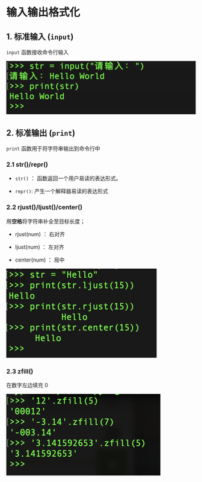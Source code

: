 # 输入输出格式化

## 1. 标准输入 (`input`)

`input` 函数接收命令行输入

![](https://github.com/existorlive/existorlivepic/raw/master/202112240034845.png)

## 2. 标准输出 (`print`)

`print` 函数用于将字符串输出到命令行中

### 2.1 str()/repr()

-  `str()` ： 函数返回一个用户易读的表达形式。

-  `repr()`:  产生一个解释器易读的表达形式

### 2.2 rjust()/ljust()/center()

用**空格**将字符串补全至目标长度；

- rjust(num) ： 右对齐

- ljust(num) ：  左对齐

- center(num) ：  局中

![](https://github.com/existorlive/existorlivepic/raw/master/202112240100826.png)

### 2.3 zfill()

在数字左边填充 0 

![](https://github.com/existorlive/existorlivepic/raw/master/202112240102695.png)




